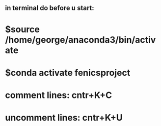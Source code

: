 ## in terminal do before u start: 
# $source /home/george/anaconda3/bin/activate 
# $conda activate fenicsproject


# comment lines: cntr+K+C
# uncomment lines: cntr+K+U